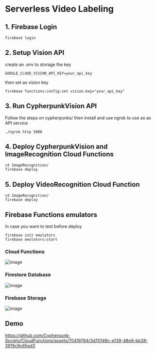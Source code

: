 # Serverless Video Labeling

## 1. Firebase Login
```
firebase login
```

## 2. Setup Vision API
create an .env to storage the key
```
GOOGLE_CLOUD_VISION_API_KEY=your_api_key
```
then set as vision key
```
firebase functions:config:set vision.key="your_api_key"
```

## 3. Run CypherpunkVision API
Follow the steps on cypherpunks/
then install and use ngrok to use as as API service
```
./ngrok http 5000
```

## 4. Deploy CypherpunkVision and ImageRecognition Cloud Functions 
```
cd ImageRecognition/
firebase deploy
```
## 5. Deploy VideoRecognition Cloud Function 
```
cd ImageRecognition/
firebase deploy
```

## Firebase Functions emulators 
In case you want to test before deploy
```
firebase init emulators
firebase emulators:start
```


### Cloud Functions
![image](https://github.com/Cypherpunk-Society/CloudFunctions/assets/70419764/74e5de1b-5e2a-47fc-a301-3e58dda6f2ec)

### Firestore Database
![image](https://github.com/Cypherpunk-Society/CloudFunctions/assets/70419764/a8622531-c765-4c34-a823-f5f4ca934d9a)

### Firebase Storage
![image](https://github.com/Cypherpunk-Society/CloudFunctions/assets/70419764/3c1a805d-c219-44d9-ae89-999dfde75169)


## Demo

https://github.com/Cypherpunk-Society/CloudFunctions/assets/70419764/3d70148c-ef39-48e9-bb38-3919c9c65ed3

